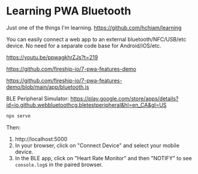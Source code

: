 # Learning PWA Bluetooth

Just one of the things I'm learning. <https://github.com/hchiam/learning>

You can easily connect a web app to an external bluetooth/NFC/USB/etc device. No need for a separate code base for Android/iOS/etc.

<https://youtu.be/ppwagkhrZJs?t=219>

<https://github.com/fireship-io/7-pwa-features-demo>

<https://github.com/fireship-io/7-pwa-features-demo/blob/main/app/bluetooth.js>

BLE Peripheral Simulator: <https://play.google.com/store/apps/details?id=io.github.webbluetoothcg.bletestperipheral&hl=en_CA&gl=US>

```bash
npx serve
```

Then:

1. http://localhost:5000
2. In your browser, click on "Connect Device" and select your mobile device.
3. In the BLE app, click on "Heart Rate Monitor" and then "NOTIFY" to see `console.log`s in the paired browser.
